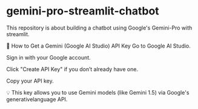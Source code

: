# gemini-pro-streamlit-chatbot
This repository is about building a chatbot using Google's Gemini-Pro with streamlit.

🔑 How to Get a Gemini (Google AI Studio) API Key
Go to Google AI Studio.

Sign in with your Google account.

Click "Create API Key" if you don’t already have one.

Copy your API key.

💡 This key allows you to use Gemini models (like Gemini 1.5) via Google's generativelanguage API.


